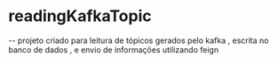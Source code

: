 # readingKafkaTopic

-- projeto criado para leitura de tópicos gerados pelo kafka , escrita no banco de dados , e envio de informações utilizando feign